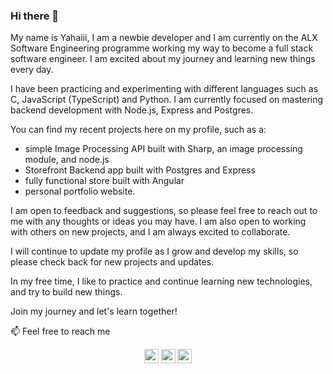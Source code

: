 ### Hi there 👋

My name is Yahaiii, I am a newbie developer and I am currently on the ALX Software Engineering programme working my way to become a full stack software engineer. I am excited about my journey and learning new things every day.

I have been practicing and experimenting with different languages such as C, JavaScript (TypeScript) and Python. I am currently focused on mastering backend development with Node.js, Express and Postgres.

You can find my recent projects here on my profile, such as a:
- simple Image Processing API built with Sharp, an image processing module, and node.js
- Storefront Backend app built with Postgres and Express
- fully functional store built with Angular
- personal portfolio website.

I am open to feedback and suggestions, so please feel free to reach out to me with any thoughts or ideas you may have. I am also open to working with others on new projects, and I am always excited to collaborate.

I will continue to update my profile as I grow and develop my skills, so please check back for new projects and updates.

In my free time, I like to practice and continue learning new technologies, and try to build new things.

Join my journey and let's learn together!

 📫 Feel free to reach me
 
<p align="center"> <a href="https://www.linkedin.com/in/yahayaaluke/"><img src="https://img.shields.io/badge/linkedin-%230077B5.svg?&style=for-the-badge&logo=linkedin&logoColor=white" height=23></a> <a href="mailto:yahayaaluke@gmail.com"><img src="https://img.shields.io/badge/Gmail-D14836?style=for-the-badge&logo=gmail&logoColor=white" height=23></a> <a href="https://wa.link/1yxxel"><img src="https://img.shields.io/badge/WhatsApp-25D366?style=for-the-badge&logo=whatsapp&logoColor=white" height=23></a> 

<!--
**yahaiii/Yahaiii** is a ✨ _special_ ✨ repository because its `README.md` (this file) appears on your GitHub profile.

Here are some ideas to get you started:

- 🔭 I’m currently working on ...
- 🌱 I’m currently learning ...
- 👯 I’m looking to collaborate on ...
- 🤔 I’m looking for help with ...
- 💬 Ask me about ...
- 📫 How to reach me: ...
- 😄 Pronouns: ...
- ⚡ Fun fact: ...
-->
